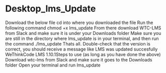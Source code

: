 # Desktop_lms_Update

Download the below file
cd into where you downloaded the file
Run the following command chmod +x lms_update
From there download WTC-LMS from Slack and make sure it is under your Downloads folder
Make sure you are still in the directory where lms_update is in your terminal, and then run the command ./lms_update
Thats all. Double-check that the version is correct, you should receive a message like
LMS was updated succesfully
WeThinkCode LMS 1.10.1Steps to use (as long as you have done the above)
Download wtc-lms from Slack and make sure it goes to the Downloads folder
Open your terminal and run lms_update
